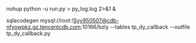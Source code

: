 nohup python -u run.py > py_log.log 2>&1 &

sqlacodegen mysql://root:!Syy950507@cdb-nfyowpkz.gz.tencentcdb.com:10166/bzly --tables tp_dy_callback --outfile tp_dy_callback.py